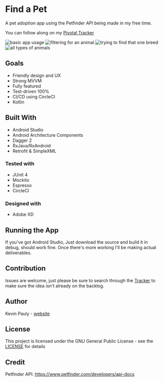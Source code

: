# Find a Pet
A pet adoption app using the Petfinder API being made in my free time.

You can follow along on my [Pivotal Tracker](https://www.pivotaltracker.com/n/projects/2168363)

![basic app usage](https://gyazo.com/1abcdcad0dabd658468aab8a49e0dcf1.gif)
![filtering for an animal](https://i.gyazo.com/4ff93b91e82553ddced558d078594cc6.gif)
![trying to find that one breed](https://gyazo.com/5073aa81e6ee3ee09f44cc80c679e61f.gif)
![all types of animals](https://gyazo.com/aa022f2d45e74ee1d8c3c5e850032666.gif)

## Goals
- Friendly design and UX
- Strong MVVM
- Fully featured
- Test-driven 100%
- CI/CD using CircleCI
- Kotlin

## Built With
- Android Studio
- Android Architecture Components
- Dagger 2
- RxJava/RxAndroid
- Retrofit & SimpleXML

### Tested with
- JUnit 4
- Mockito
- Espresso
- CircleCI

### Designed with
- Adobe XD

## Running the App
If you've got Android Studio, Just download the source and build it in debug, should work fine. Once there's more working I'll be making actual deliverables.

## Contribution
Issues are welcome, just please be sure to search through the [Tracker](https://www.pivotaltracker.com/n/projects/2168363) to make sure the idea isn't already on the backlog.

## Author
Kevin Pauly - [website](http://www.pauly.tech)

## License
This project is licensed under the GNU General Public License - see the [LICENSE](https://github.com/kpauly2/findapet/blob/master/LICENSE) for details

## Credit
Petfinder API: https://www.petfinder.com/developers/api-docs
